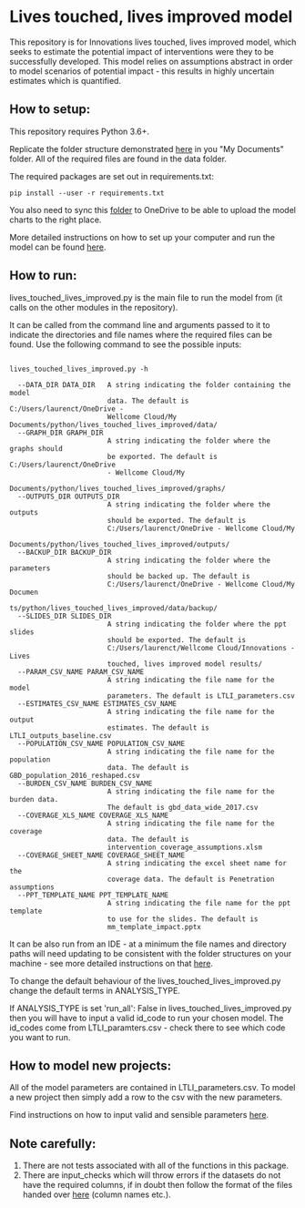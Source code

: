 # Lives touched, lives improved model

This repository is for Innovations lives touched, lives improved model, which seeks to estimate the potential impact of interventions were they to be successfully developed. This model relies on assumptions abstract in order to model scenarios of potential impact - this results in highly uncertain estimates which is quantified.

## How to setup:

This repository requires Python 3.6+.

Replicate the folder structure demonstrated [here](https://wellcomecloud.sharepoint.com/sites/innovations/PAD/Forms/AllItems.aspx?id=%2Fsites%2Finnovations%2FPAD%2FPAD%20Archive%2FData%20Analyst%20Handover%2Flives%5Ftouched%5Flives%5Fimproved) in you "My Documents" folder. All of the required files are found in the data folder.

The required packages are set out in requirements.txt:

```
pip install --user -r requirements.txt 
```

You also need to sync this [folder](https://wellcomecloud.sharepoint.com/sites/innovations/PAD/Forms/AllItems.aspx?id=%2Fsites%2Finnovations%2FPAD%2FLives%20touched%2C%20lives%20improved%20model%20results) to OneDrive to be able to upload the model charts to the right place.

More detailed instructions on how to set up your computer and run the model can be found [here](https://wellcomecloud.sharepoint.com/:p:/r/sites/innovations/PAD/PAD%20Archive/Data%20Analyst%20Handover/lives_touched_lives_improved_support/Instruction%20for%20updating%20LTLI%20V2.pptm?d=we7c4a802284d48528e301f0a36865c16&csf=1&e=0H6OI9).

## How to run:

lives_touched_lives_improved.py is the main file to run the model from (it calls on the other modules in the 
repository). 

It can be called from the command line and arguments passed to it to indicate the directories and file names where the required files can be found. Use the following command to see the possible inputs:

```

lives_touched_lives_improved.py -h

  --DATA_DIR DATA_DIR   A string indicating the folder containing the model
                        data. The default is C:/Users/laurenct/OneDrive -
                        Wellcome Cloud/My Documents/python/lives_touched_lives_improved/data/
  --GRAPH_DIR GRAPH_DIR
                        A string indicating the folder where the graphs should
                        be exported. The default is C:/Users/laurenct/OneDrive
                        - Wellcome Cloud/My
                        Documents/python/lives_touched_lives_improved/graphs/
  --OUTPUTS_DIR OUTPUTS_DIR
                        A string indicating the folder where the outputs
                        should be exported. The default is
                        C:/Users/laurenct/OneDrive - Wellcome Cloud/My
                        Documents/python/lives_touched_lives_improved/outputs/
  --BACKUP_DIR BACKUP_DIR
                        A string indicating the folder where the parameters
                        should be backed up. The default is
                        C:/Users/laurenct/OneDrive - Wellcome Cloud/My Documen
                        ts/python/lives_touched_lives_improved/data/backup/
  --SLIDES_DIR SLIDES_DIR
                        A string indicating the folder where the ppt slides
                        should be exported. The default is
                        C:/Users/laurenct/Wellcome Cloud/Innovations - Lives
                        touched, lives improved model results/
  --PARAM_CSV_NAME PARAM_CSV_NAME
                        A string indicating the file name for the model
                        parameters. The default is LTLI_parameters.csv
  --ESTIMATES_CSV_NAME ESTIMATES_CSV_NAME
                        A string indicating the file name for the output
                        estimates. The default is LTLI_outputs_baseline.csv
  --POPULATION_CSV_NAME POPULATION_CSV_NAME
                        A string indicating the file name for the population
                        data. The default is GBD_population_2016_reshaped.csv
  --BURDEN_CSV_NAME BURDEN_CSV_NAME
                        A string indicating the file name for the burden data.
                        The default is gbd_data_wide_2017.csv
  --COVERAGE_XLS_NAME COVERAGE_XLS_NAME
                        A string indicating the file name for the coverage
                        data. The default is
                        intervention_coverage_assumptions.xlsm
  --COVERAGE_SHEET_NAME COVERAGE_SHEET_NAME
                        A string indicating the excel sheet name for the
                        coverage data. The default is Penetration assumptions
  --PPT_TEMPLATE_NAME PPT_TEMPLATE_NAME
                        A string indicating the file name for the ppt template
                        to use for the slides. The default is
                        mm_template_impact.pptx
```

It can be also run from an IDE - at a minimum the file names and directory paths will need updating to be consistent with the folder structures on your machine - see more detailed instructions on that [here](https://wellcomecloud.sharepoint.com/:p:/r/sites/innovations/PAD/PAD%20Archive/Data%20Analyst%20Handover/lives_touched_lives_improved_support/Instruction%20for%20updating%20LTLI%20V2.pptm?d=we7c4a802284d48528e301f0a36865c16&csf=1&e=0H6OI9).

To change the default behaviour of the lives_touched_lives_improved.py change the default terms in ANALYSIS_TYPE.

If ANALYSIS_TYPE is set 'run_all': False in lives_touched_lives_improved.py then you will have to input a valid id_code to run your chosen model. The id_codes come from LTLI_paramters.csv - check there to see which code you want to run.

## How to model new projects:

All of the model parameters are contained in LTLI_parameters.csv. To model a new project then simply add a row to the csv with the new parameters. 

Find instructions on how to input valid and sensible parameters [here](https://wellcomecloud.sharepoint.com/:p:/r/sites/innovations/PAD/PAD%20Archive/Data%20Analyst%20Handover/lives_touched_lives_improved_support/Instruction%20for%20updating%20LTLI%20V2.pptm?d=we7c4a802284d48528e301f0a36865c16&csf=1&e=0H6OI9). 

## Note carefully:

1. There are not tests associated with all of the functions in this package.
2. There are input_checks which will throw errors if the datasets do not have the required columns, if in doubt then follow the format of the files handed over [here](https://wellcomecloud.sharepoint.com/sites/innovations/PAD/Forms/AllItems.aspx?id=%2Fsites%2Finnovations%2FPAD%2FPAD%20Archive%2FData%20Analyst%20Handover%2Flives%5Ftouched%5Flives%5Fimproved) (column names etc.).
